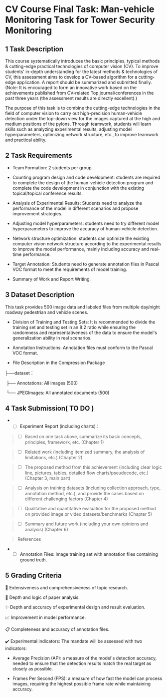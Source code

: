 # CV Course Final Task: Man-vehicle Monitoring Task for Tower Security Monitoring  

## 1 Task Description

This course systematically introduces the basic principles, typical methods & cutting-edge practical technologies of computer vision (CV). To improve students' in-depth understanding for the latest methods & technologies of CV, this assessment aims to develop a CV-based algorithm for a cutting-edge application. A report should be summarized and submitted finally. (Note: It is encouraged to form an innovative work based on the achievements published from CV-related Top journal/conferences in the past three years (the assessment results are directly excellent).)



The purpose of this task is to combine the cutting-edge technologies in the field of computer vision to carry out high-precision human-vehicle detection under the top-down view for the images captured at the high and medium positions of the pylons. Through teamwork, students will learn skills such as analyzing experimental results, adjusting model hyperparameters, optimizing network structure, etc., to improve teamwork and practical ability.

## 2 Task Requirements

- Team Formation: 2 students per group.

- Counting program design and code development: students are required to complete the design of the human-vehicle detection program and complete the code development in conjunction with the existing topical/topical conference results.

- Analysis of Experimental Results: Students need to analyze the performance of the model in different scenarios and propose improvement strategies.

- Adjusting model hyperparameters: students need to try different model hyperparameters to improve the accuracy of human-vehicle detection.

- Network structure optimization: students can optimize the existing computer vision network structure according to the experimental results to improve the model performance, mainly including accuracy and real-time performance.

- Target Annotation: Students need to generate annotation files in Pascal VOC format to meet the requirements of model training.

- Summary of Work and Report Writing.

## 3 Dataset Description

This task provides 500 image data and labeled files from multiple day/night roadway pedestrian and vehicle scenes.

- Division of Training and Testing Sets: It is recommended to divide the training set and testing set in an 8:2 ratio while ensuring the randomness and representativeness of the data to ensure the model's generalization ability in real scenarios.

- Annotation Instructions: Annotation files must conform to the Pascal VOC format.

- File Description in the Compression Package

├──dataset：

​       ├── Annotations:  All images (500)

​       └── JPEGImages:  All annotated documents (500)

## 4 Task Submission( TO DO )

- - [ ] Experiment Report (including charts)：

> - [ ] Based on one task above, summarize its basic concepts, principles, framework, etc. (Chapter 1)

> - [ ] Related work (including itemized summary, the analysis of limitations, etc.) (Chapter 2)

> - [ ] The proposed method from this achievement (including clear logic line, pictures, tables, detailed flow charts/pseudocode, etc.) (Chapter 3, main part)

> - [ ] Analysis on training datasets (including collection approach, type, annotation method, etc.), and provide the cases based on different challenging factors (Chapter 4)

> - [ ] Qualitative and quantitative evaluation for the proposed method on provided image or video datasets/benchmarks (Chapter 5)

> - [ ] Summary and future work (including your own opinions and analysis) (Chapter 6)

> References

- - [ ] Annotation Files: Image training set with annotation files containing ground truth.

## 5 Grading Criteria

🚀 Extensiveness and comprehensiveness of topic research.

🚩 Depth and logic of paper analysis.

✨ Depth and accuracy of experimental design and result evaluation.

📈 Improvement in model performance.

📋 Completeness and accuracy of annotation files.

✔️ Experimental indicators: The mandate will be assessed with two indicators:

- Average Precision (AP): a measure of the model's detection accuracy, needed to ensure that the detection results match the real target as closely as possible.

- Frames Per Second (FPS): a measure of how fast the model can process images, requiring the highest possible frame rate while maintaining accuracy.